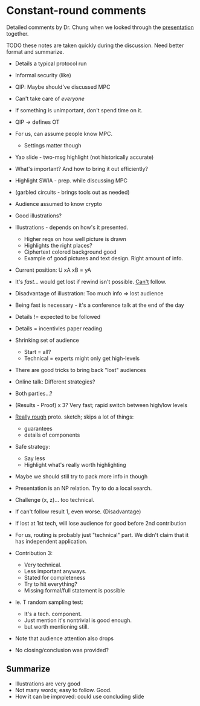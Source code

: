 # Constant-round comments

Detailed comments by Dr. Chung when we looked through the [presentation](https://www.youtube.com/watch?v=okBVccbTybI&list=PLduUj3hm1IwBXtlXEszeYHkF5hXyg18mM) together.

TODO these notes are taken quickly during the discussion. Need better format and summarize.

* Details a typical protocol run
* Informal security (like)

* QIP: Maybe should've discussed MPC

* Can't take care of _everyone_
* If something is unimportant, don't spend time on it.
* QIP -> defines OT
* For us, can assume people know MPC.
	* Settings matter though
* Yao slide - two-msg highlight (not historically accurate)
* What's important? And how to bring it out efficiently?
* Highlight SWIA - prep. while discussing MPC
* (garbled circuits - brings tools out as needed)
* Audience assumed to know crypto
* Good illustrations?
* Illustrations - depends on how's it presented.
	* Higher reqs on how well picture is drawn
	* Highlights the right places?
	* Ciphertext colored background good
	* Example of good pictures and text design. Right amount of info.
* Current position: U xA xB = yA
* It's *fast*... would get lost if rewind isn't possible. <u>Can't</u> follow.
* Disadvantage of illustration: Too much info => lost audience
* Being fast is necessary - it's a conference talk at the end of the day
* Details != expected to be followed
* Details = incentivies paper reading
* Shrinking set of audience
	* Start = all?
	* Technical = experts might only get high-levels
* There are good tricks to bring back "lost" audiences
* Online talk: Different strategies?
* Both parties...?
* (Results - Proof) x 3? Very fast; rapid switch between high/low levels
* <u>Really rough</u> proto. sketch; skips a lot of things:
	* guarantees
	* details of components
* Safe strategy:
	* Say less
	* Highlight what's really worth highlighting
* Maybe we should still try to pack more info in though
* Presentation is an NP relation. Try to do a local search.
* Challenge (x, z)... too technical.
* If can't follow result 1, even worse. (Disadvantage)
* If lost at 1st tech, will lose audience for good before 2nd contribution
* For us, routing is probably just "technical" part. We didn't claim that it has independent application.
* Contribution 3:
	* Very technical.
	* Less important anyways.
	* Stated for completeness
	* Try to hit everything?
	* Missing formal/full statement is possible
* Ie. T random sampling test:
	* It's a tech. component.
	* Just mention it's nontrivial is good enough.
	* but worth mentioning still.
* Note that audience attention also drops
* No closing/conclusion was provided?

## Summarize

* Illustrations are very good
* Not many words; easy to follow. Good.
* How it can be improved: could use concluding slide

